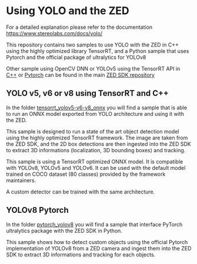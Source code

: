 # Using YOLO and the ZED

For a detailed explanation please refer to the documentation https://www.stereolabs.com/docs/yolo/

This repository contains two samples to use YOLO with the ZED in C++ using the highly optimized library TensorRT, and a Python sample that uses Pytorch and the official package of ultralytics for YOLOv8

Other sample using OpenCV DNN or YOLOv5 using the TensorRT API in [C++](https://github.com/stereolabs/zed-sdk/tree/master/object%20detection/custom%20detector/cpp) or [Pytorch](https://github.com/stereolabs/zed-sdk/tree/master/object%20detection/custom%20detector/python) can be found in the main [ZED SDK repository](https://github.com/stereolabs/zed-sdk/tree/master/object%20detection/custom%20detector/cpp)


## YOLO v5, v6 or v8 using TensorRT and C++

In the folder [tensorrt_yolov5-v6-v8_onnx](./tensorrt_yolov5-v6-v8_onnx) you will find a sample that is able to run an ONNX model exported from YOLO architecture and using it with the ZED.

This sample is designed to run a state of the art object detection model using the highly optimized TensorRT framework. The image are taken from the ZED SDK, and the 2D box detections are then ingested into the ZED SDK to extract 3D informations (localization, 3D bounding boxes) and tracking.

This sample is using a TensorRT optimized ONNX model. It is compatible with YOLOv8, YOLOv5 and YOLOv6. It can be used with the default model trained on COCO dataset (80 classes) provided by the framework maintainers.

A custom detector can be trained with the same architecture.


## YOLOv8 Pytorch

In the folder [pytorch_yolov8](./pytorch_yolov8) you will find a sample that interface PyTorch ultralytics package with the ZED SDK in Python.

This sample shows how to detect custom objects using the official Pytorch implementation of YOLOv8 from a ZED camera and ingest them into the ZED SDK to extract 3D informations and tracking for each objects.
